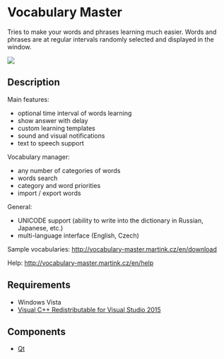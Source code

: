 # Vocabulary Master

Tries to make your words and phrases learning much easier. Words and phrases are at regular intervals randomly selected and displayed in the window.

![](http://vocabulary-master.martink.cz/sites/vocabulary-master.martinkudlicka.cz/files/images/home/preview_en_thumb.png)

## Description
Main features:
* optional time interval of words learning
* show answer with delay
* custom learning templates
* sound and visual notifications
* text to speech support

Vocabulary manager:
* any number of categories of words
* words search
* category and word priorities
* import / export words

General:
* UNICODE support (ability to write into the dictionary in Russian, Japanese, etc.)
* multi-language interface (English, Czech)

Sample vocabularies:
http://vocabulary-master.martink.cz/en/download

Help:
http://vocabulary-master.martink.cz/en/help

## Requirements
* Windows Vista
* [Visual C++ Redistributable for Visual Studio 2015](https://www.microsoft.com/download/details.aspx?id=48145)

## Components
* [Qt](https://www.qt.io/)
